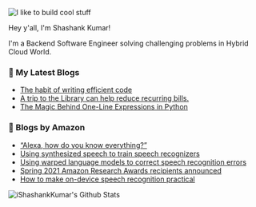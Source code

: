 ![I like to build cool stuff](https://res.cloudinary.com/dt8g3rhcy/image/upload/v1595929574/i_like_to_build_cool_shit._1_nzbwjh.png)

Hey y'all, I'm Shashank Kumar! 

I'm a Backend Software Engineer solving challenging problems in Hybrid Cloud World.

### 📕 My Latest Blogs
<!-- BLOG-POST-LIST:START -->
- [The habit of writing efficient code](https://medium.com/@ishashankkumar/the-habit-of-writing-efficient-code-153b05f04269?source=rss-d24dda280d5f------2)
- [A trip to the Library can help reduce recurring bills.](https://medium.com/swlh/a-trip-to-the-library-can-help-reduce-recurring-bills-23bca495cdf5?source=rss-d24dda280d5f------2)
- [The Magic Behind One-Line Expressions in Python](https://medium.com/swlh/the-magic-behind-one-line-expressions-in-python-816c10180c5c?source=rss-d24dda280d5f------2)
<!-- BLOG-POST-LIST:END -->

### 📕 Blogs by Amazon
<!-- AMAZON-BLOG-POST-LIST:START -->
- [“Alexa, how do you know everything?”](https://www.amazon.science/working-at-amazon/alexa-how-do-you-know-everything)
- [Using synthesized speech to train speech recognizers](https://www.amazon.science/blog/using-synthesized-speech-to-train-speech-recognizers)
- [Using warped language models to correct speech recognition errors](https://www.amazon.science/blog/using-warped-language-models-to-correct-speech-recognition-errors)
- [Spring 2021 Amazon Research Awards recipients announced](https://www.amazon.science/research-awards/program-updates/spring-2021-amazon-research-awards-recipients-announced)
- [How to make on-device speech recognition practical](https://www.amazon.science/blog/how-to-make-on-device-speech-recognition-practical)
<!-- AMAZON-BLOG-POST-LIST:END -->



<img align="center" alt="iShashankKumar's Github Stats" src="https://github-readme-stats.vercel.app/api?username=ishashankkumar&show_icons=true&hide_border=true" />
